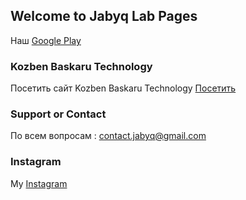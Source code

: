 ## Welcome to Jabyq Lab Pages

Наш [Google Play](https://play.google.com/store/apps/dev?id=6423833022222539116) 

### Kozben Baskaru Technology

Посетить сайт Kozben Baskaru Technology [Посетить](https://unruffled-colden-c8e48a.netlify.app/)

### Support or Contact

По всем вопросам : contact.jabyq@gmail.com

### Instagram

My [Instagram](https://www.instagram.com/oudvr.dev/)
